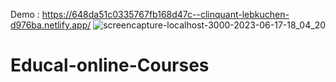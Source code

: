 Demo : https://648da51c0335767fb168d47c--clinquant-lebkuchen-d976ba.netlify.app/ 
![screencapture-localhost-3000-2023-06-17-18_04_20](https://github.com/sunil9813/Educal-Online-Courses/assets/67497228/85282c81-9851-4cb5-8c6b-65053c582fa5)
# Educal-online-Courses
